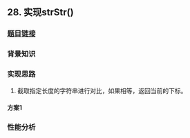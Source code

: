 ## 28. 实现strStr()

### [题目链接](https://leetcode-cn.com/problems/implement-strstr/)

### 背景知识

### 实现思路
1. 截取指定长度的字符串进行对比，如果相等，返回当前的下标。

#### 方案1

### 性能分析
